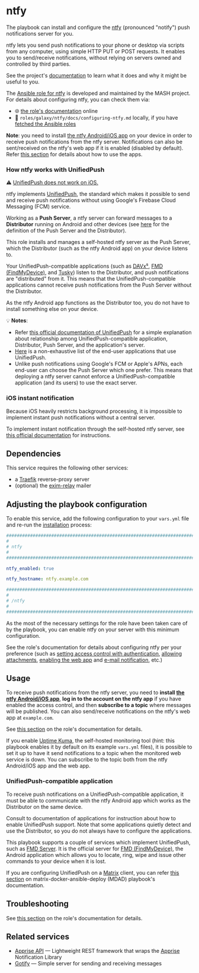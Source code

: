 <!--
SPDX-FileCopyrightText: 2020 - 2024 MDAD project contributors
SPDX-FileCopyrightText: 2020 - 2024 Slavi Pantaleev
SPDX-FileCopyrightText: 2020 Aaron Raimist
SPDX-FileCopyrightText: 2020 Chris van Dijk
SPDX-FileCopyrightText: 2020 Dominik Zajac
SPDX-FileCopyrightText: 2020 Mickaël Cornière
SPDX-FileCopyrightText: 2022 François Darveau
SPDX-FileCopyrightText: 2022 Julian Foad
SPDX-FileCopyrightText: 2022 Warren Bailey
SPDX-FileCopyrightText: 2023 Antonis Christofides
SPDX-FileCopyrightText: 2023 Felix Stupp
SPDX-FileCopyrightText: 2023 Pierre 'McFly' Marty
SPDX-FileCopyrightText: 2024 - 2025 Suguru Hirahara

SPDX-License-Identifier: AGPL-3.0-or-later
-->

# ntfy

The playbook can install and configure the [ntfy](https://ntfy.sh/) (pronounced "notify") push notifications server for you.

ntfy lets you send push notifications to your phone or desktop via scripts from any computer, using simple HTTP PUT or POST requests. It enables you to send/receive notifications, without relying on servers owned and controlled by third parties.

See the project's [documentation](https://docs.ntfy.sh/) to learn what it does and why it might be useful to you.

The [Ansible role for ntfy](https://github.com/mother-of-all-self-hosting/ansible-role-ntfy) is developed and maintained by the MASH project. For details about configuring ntfy, you can check them via:
- 🌐 [the role's documentation](https://github.com/mother-of-all-self-hosting/ansible-role-ntfy/blob/main/docs/configuring-ntfy.md) online
- 📁 `roles/galaxy/ntfy/docs/configuring-ntfy.md` locally, if you have [fetched the Ansible roles](../installing.md)

**Note**: you need to install [the ntfy Android/iOS app](https://docs.ntfy.sh/subscribe/phone/) on your device in order to receive push notifications from the ntfy server. Notifications can also be sent/received on the ntfy's web app if it is enabled (disabled by default). Refer [this section](#usage) for details about how to use the apps.

### How ntfy works with UnifiedPush

⚠️ [UnifiedPush does not work on iOS.](https://unifiedpush.org/users/faq/#will-unifiedpush-ever-work-on-ios)

ntfy implements [UnifiedPush](https://unifiedpush.org), the standard which makes it possible to send and receive push notifications without using Google's Firebase Cloud Messaging (FCM) service.

Working as a **Push Server**, a ntfy server can forward messages to a **Distributor** running on Android and other devices (see [here](https://unifiedpush.org/users/distributors/#definitions) for the definition of the Push Server and the Distributor).

This role installs and manages a self-hosted ntfy server as the Push Server, which the Distributor (such as the ntfy Android app) on your device listens to.

Your UnifiedPush-compatible applications (such as [DAVx⁵](https://www.davx5.com/), [FMD (FindMyDevice)](https://gitlab.com/fmd-foss/fmd-android/), and [Tusky](https://tusky.app/)) listen to the Distributor, and push notifications are "distributed" from it. This means that the UnifiedPush-compatible applications cannot receive push notifications from the Push Server without the Distributor.

As the ntfy Android app functions as the Distributor too, you do not have to install something else on your device.

💡 **Notes**:
- Refer [this official documentation of UnifiedPush](https://unifiedpush.org/users/troubleshooting/#understand-unifiedpush) for a simple explanation about relationship among UnifiedPush-compatible application, Distributor, Push Server, and the application's server.
- [Here](https://unifiedpush.org/users/apps/) is a non-exhaustive list of the end-user applications that use UnifiedPush.
- Unlike push notifications using Google's FCM or Apple's APNs, each end-user can choose the Push Server which one prefer. This means that deploying a ntfy server cannot enforce a UnifiedPush-compatible application (and its users) to use the exact server.

### iOS instant notification

Because iOS heavily restricts background processing, it is impossible to implement instant push notifications without a central server.

To implement instant notification through the self-hosted ntfy server, see [this official documentation](https://docs.ntfy.sh/config/#ios-instant-notifications) for instructions.

## Dependencies

This service requires the following other services:

- a [Traefik](traefik.md) reverse-proxy server
- (optional) the [exim-relay](exim-relay.md) mailer

## Adjusting the playbook configuration

To enable this service, add the following configuration to your `vars.yml` file and re-run the [installation](../installing.md) process:

```yaml
########################################################################
#                                                                      #
# ntfy                                                                 #
#                                                                      #
########################################################################

ntfy_enabled: true

ntfy_hostname: ntfy.example.com

########################################################################
#                                                                      #
# /ntfy                                                                #
#                                                                      #
########################################################################
```

As the most of the necessary settings for the role have been taken care of by the playbook, you can enable ntfy on your server with this minimum configuration.

See the role's documentation for details about configuring ntfy per your preference (such as [setting access control with authentication](https://github.com/mother-of-all-self-hosting/ansible-role-ntfy/blob/main/docs/configuring-ntfy.md#enable-access-control-with-authentication-optional), [allowing attachments](https://github.com/mother-of-all-self-hosting/ansible-role-ntfy/blob/main/docs/configuring-ntfy.md#allow-attachments-optional), [enabling the web app](https://github.com/mother-of-all-self-hosting/ansible-role-ntfy/blob/main/docs/configuring-ntfy.md#enable-web-app-optional) and [e-mail notification](https://github.com/mother-of-all-self-hosting/ansible-role-ntfy/blob/main/docs/configuring-ntfy.md#enable-e-mail-notification-optional), etc.)

## Usage

To receive push notifications from the ntfy server, you need to **install [the ntfy Android/iOS app](https://docs.ntfy.sh/subscribe/phone/)**, **log in to the account on the ntfy app** if you have enabled the access control, and then **subscribe to a topic** where messages will be published. You can also send/receive notifications on the ntfy's web app at `example.com`.

See [this section](https://github.com/mother-of-all-self-hosting/ansible-role-ntfy/blob/main/docs/configuring-ntfy.md#usage) on the role's documentation for details.

If you enable [Uptime Kuma](uptime-kuma.md), the self-hosted monitoring tool (hint: this playbook enables it by default on its example `vars.yml` files), it is possible to set it up to have it send notifications to a topic when the monitored web service is down. You can subscribe to the topic both from the ntfy Android/iOS app and the web app.

### UnifiedPush-compatible application

To receive push notifications on a UnifiedPush-compatible application, it must be able to communicate with the ntfy Android app which works as the Distributor on the same device.

Consult to documentation of applications for instruction about how to enable UnifiedPush support. Note that some applications quietly detect and use the Distributor, so you do not always have to configure the applications.

This playbook supports a couple of services which implement UnifiedPush, such as [FMD Server](fmd-server.md). It is the official server for [FMD (FindMyDevice)](https://gitlab.com/fmd-foss/fmd-android/), the Android application which allows you to locate, ring, wipe and issue other commands to your device when it is lost.

If you are configuring UnifiedPush on a [Matrix](https://matrix.org) client, you can refer [this section](https://github.com/spantaleev/matrix-docker-ansible-deploy/blob/master/docs/configuring-playbook-ntfy.md#setting-up-a-unifiedpush-compatible-matrix-client) on matrix-docker-ansible-deploy (MDAD) playbook's documentation.

## Troubleshooting

See [this section](https://github.com/mother-of-all-self-hosting/ansible-role-ntfy/blob/main/docs/configuring-ntfy.md#troubleshooting) on the role's documentation for details.

## Related services

- [Apprise API](apprise.md) — Lightweight REST framework that wraps the [Apprise](https://github.com/caronc/apprise) Notification Library
- [Gotify](gotify.md) — Simple server for sending and receiving messages
